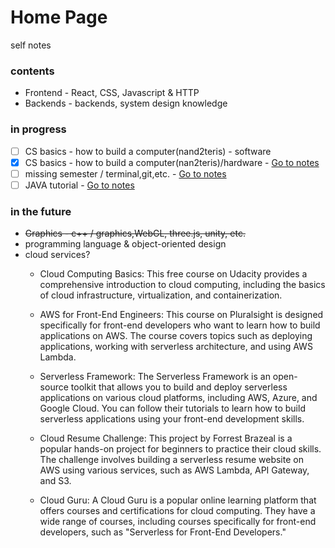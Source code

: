 # Home Page
self notes
### contents
- Frontend - React, CSS, Javascript & HTTP
- Backends - backends, system design knowledge

### in progress
- [ ] CS basics - how to build a computer(nand2teris) - software
- [x] CS basics - how to build a computer(nan2teris)/hardware - <a href="./#/studynotes/nand2tetris">Go to notes</a>
- [ ] missing semester / terminal,git,etc. - <a href="/#/studynotes/MIT_Missing">Go to notes</a>
- [ ] JAVA tutorial - <a href="./#/backend/java">Go to notes</a>
### in the future
-  ~~Graphics - c++ / graphics,WebGL, three.js, unity, etc.~~
-  programming language & object-oriented design
- cloud services?
    - Cloud Computing Basics: This free course on Udacity provides a comprehensive introduction to cloud computing, including the basics of cloud infrastructure, virtualization, and containerization.

    - AWS for Front-End Engineers: This course on Pluralsight is designed specifically for front-end developers who want to learn how to build applications on AWS. The course covers topics such as deploying applications, working with serverless architecture, and using AWS Lambda.

    - Serverless Framework: The Serverless Framework is an open-source toolkit that allows you to build and deploy serverless applications on various cloud platforms, including AWS, Azure, and Google Cloud. You can follow their tutorials to learn how to build serverless applications using your front-end development skills.

    - Cloud Resume Challenge: This project by Forrest Brazeal is a popular hands-on project for beginners to practice their cloud skills. The challenge involves building a serverless resume website on AWS using various services, such as AWS Lambda, API Gateway, and S3.

    - Cloud Guru: A Cloud Guru is a popular online learning platform that offers courses and certifications for cloud computing. They have a wide range of courses, including courses specifically for front-end developers, such as "Serverless for Front-End Developers."
